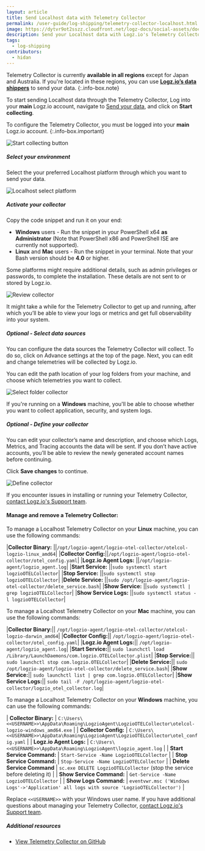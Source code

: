 ```yaml
---
layout: article
title: Send Localhost data with Telemetry Collector
permalink: /user-guide/log-shipping/telemetry-collector-localhost.html
image: https://dytvr9ot2sszz.cloudfront.net/logz-docs/social-assets/docs-social.jpg
description: Send your Localhost data with Logz.io's Telemetry Collector
tags:
  - log-shipping
contributors:
  - hidan
---
```


Telemetry Collector is currently **available in all regions** except for Japan and Australia. If you're located in these regions, you can use **[Logz.io’s data shippers](https://app.logz.io/#/dashboard/send-your-data/collection?tag=all&collection=all)** to send your data.
{:.info-box.note}

To start sending Localhost data through the Telemetry Collector, Log into your **main** Logz.io account, navigate to [Send your data](https://app.logz.io/#/dashboard/send-your-data), and click on **Start collecting**.

To configure the Telemetry Collector, you must be logged into your **main** Logz.io account.
{:.info-box.important}


![Start collecting button](https://dytvr9ot2sszz.cloudfront.net/logz-docs/telemetry-agent/start-collecting-sep.png)


<div class="tasklist">

##### Select your environment

Select the your preferred Localhost platform through which you want to send your data.

![Localhost select platform](https://dytvr9ot2sszz.cloudfront.net/logz-docs/telemetry-agent/collector-localhost-sep.png)


##### Activate your collector

Copy the code snippet and run it on your end:

* **Windows** users - Run the snippet in your PowerShell x64 **as Administrator** (Note that PowerShell x86 and PowerShell ISE are currently not supported).
* **Linux** and **Mac** users - Run the snippet in your terminal. Note that your Bash version should be **4.0** or higher.

Some platforms might require additional details, such as admin privileges or passwords, to complete the installation. These details are not sent to or stored by Logz.io.

![Review collector](https://dytvr9ot2sszz.cloudfront.net/logz-docs/telemetry-agent/activate-collector-localhost-sep.png)

It might take a while for the Telemetry Collector to get up and running, after which you’ll be able to view your logs or metrics and get full observability into your system.

##### _Optional_ - Select data sources

You can configure the data sources the Telemetry Collector will collect. To do so, click on Advance settings at the top of the page. Next, you can edit and change telemetries will be collected by Logz.io.

You can edit the path location of your log folders from your machine, and choose which telemetries you want to collect.

![Select folder collector](https://dytvr9ot2sszz.cloudfront.net/logz-docs/telemetry-agent/configure-localhost-sep.png)

If you're running on a **Windows** machine, you'll be able to choose whether you want to collect application, security, and system logs.

##### _Optional_ - Define your collector

You can edit your collector’s name and description, and choose which Logs, Metrics, and Tracing accounts the data will be sent. If you don’t have active accounts, you’ll be able to review the newly generated account names before continuing.

Click **Save changes** to continue.

![Define collector](https://dytvr9ot2sszz.cloudfront.net/logz-docs/telemetry-agent/define-localhost-sep.png)


</div>

If you encounter issues in installing or running your Telemetry Collector, [contact Logz.io's Support team](mailto:help@logz.io).


#### Manage and remove a Telemetry Collector:

To manage a Localhost Telemetry Collector on your **Linux** machine, you can use the following commands:

|**Collector Binary:** ||`/opt/logzio-agent/logzio-otel-collector/otelcol-logzio-linux_amd64`|
|**Collector Config:**||`/opt/logzio-agent/logzio-otel-collector/otel_config.yaml`|
|**Logz.io Agent Logs:** ||`/opt/logzio-agent/logzio_agent.log`|
|**Start Service:** ||`sudo systemctl start logzioOTELCollector`|
|**Stop Service:** ||`sudo systemctl stop logzioOTELCollector`|
|**Delete Service:** ||`sudo /opt/logzio-agent/logzio-otel-collector/delete_service.bash`|
|**Show Service:** ||`sudo systemctl | grep logzioOTELCollector`|
|**Show Service Logs:** ||`sudo systemctl status -l logzioOTELCollector`|

To manage a Localhost Telemetry Collector on your **Mac** machine, you can use the following commands:

|**Collector Binary:**|| `/opt/logzio-agent/logzio-otel-collector/otelcol-logzio-darwin_amd64`|
|**Collector Config:**|| `/opt/logzio-agent/logzio-otel-collector/otel_config.yaml`|
|**Logz.io Agent Logs:**|| `/opt/logzio-agent/logzio_agent.log`|
|**Start Service:**|| `sudo launchctl load /Library/LaunchDaemons/com.logzio.OTELCollector.plist`|
|**Stop Service:**|| `sudo launchctl stop com.logzio.OTELCollector`|
|**Delete Service:**|| `sudo /opt/logzio-agent/logzio-otel-collector/delete_service.bash`|
|**Show Service:**|| `sudo launchctl list | grep com.logzio.OTELCollector`|
|**Show Service Logs:**|| `sudo tail -F /opt/logzio-agent/logzio-otel-collector/logzio_otel_collector.log`|

To manage a Localhost Telemetry Collector on your **Windows** machine, you can use the following commands:

| **Collector Binary:** | `C:\Users\<<USERNAME>>\AppData\Roaming\LogzioAgent\LogzioOTELCollector\otelcol-logzio-windows_amd64.exe` |
| **Collector Config:** | `C:\Users\<<USERNAME>>\AppData\Roaming\LogzioAgent\LogzioOTELCollector\otel_config.yaml` |
| **Logz.io Agent Logs:** | `C:\Users\<<USERNAME>>\AppData\Roaming\LogzioAgent\logzio_agent.log` |
| **Start Service Command:** | `Start-Service -Name LogzioOTELCollector` |
| **Stop Service Command:** | `Stop-Service -Name LogzioOTELCollector` |
| **Delete Service Command** | `sc.exe DELETE LogzioOTELCollector` (stop the service before deleting it) |
| **Show Service Command:** | `Get-Service -Name LogzioOTELCollector` |
| **Show Logs Command:** | `eventvwr.msc ('Windows Logs'->'Application' all logs with source 'LogzioOTELCollector')` |


Replace `<<USERNAME>>` with your Windows user name. If you have additional questions about managing your Telemetry Collector, [contact Logz.io's Support team](mailto:help@logz.io).


##### Additional resources

* [View Telemetry Collector on GitHub](https://github.com/logzio/logzio-agent-manifest)